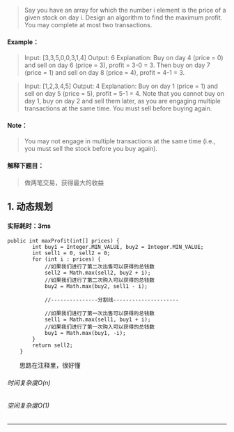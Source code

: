 > Say you have an array for which the number i element is the price of a given stock on day i.
Design an algorithm to find the maximum profit. You may complete at most two transactions.
#### Example：
> Input: [3,3,5,0,0,3,1,4]
Output: 6
Explanation: Buy on day 4 (price = 0) and sell on day 6 (price = 3), profit = 3-0 = 3.
             Then buy on day 7 (price = 1) and sell on day 8 (price = 4), profit = 4-1 = 3.

> Input: [1,2,3,4,5]
Output: 4
Explanation: Buy on day 1 (price = 1) and sell on day 5 (price = 5), profit = 5-1 = 4.
             Note that you cannot buy on day 1, buy on day 2 and sell them later, as you are
             engaging multiple transactions at the same time. You must sell before buying again.
#### Note：
> You may not engage in multiple transactions at the same time (i.e., you must sell the stock before you buy again).

#### 解释下题目：
> 做两笔交易，获得最大的收益



## 1. 动态规划
#### 实际耗时：3ms
```
public int maxProfit(int[] prices) {
        int buy1 = Integer.MIN_VALUE, buy2 = Integer.MIN_VALUE;
        int sell1 = 0, sell2 = 0;
        for (int i : prices) {
            //如果我们进行了第二次出售可以获得的总钱数
            sell2 = Math.max(sell2, buy2 + i);
            //如果我们进行了第二次购入可以获得的总钱数
            buy2 = Math.max(buy2, sell1 - i);

            //---------------分割线---------------------

            //如果我们进行了第一次出售可以获得的总钱数
            sell1 = Math.max(sell1, buy1 + i);
            //如果我们进行了第一次购入可以获得的总钱数
            buy1 = Math.max(buy1, -i);
        }
        return sell2;
    }
```
&emsp;&emsp;思路在注释里，很好懂
###### 时间复杂度O(n)
###### 空间复杂度O(1)
---------

